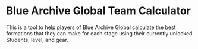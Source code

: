 # Blue Archive Global Team Calculator

This is a tool to help players of Blue Archive Global calculate the best formations that they can make for each stage using their currently unlocked Students, level, and gear.
